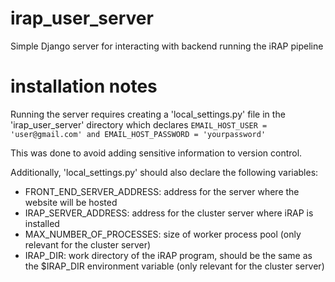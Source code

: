 # irap_user_server
Simple Django server for interacting with backend running the iRAP pipeline

# installation notes
Running the server requires creating a 'local_settings.py' file in the 'irap_user_server' directory which declares ``EMAIL_HOST_USER = 'user@gmail.com' and EMAIL_HOST_PASSWORD = 'yourpassword'``

This was done to avoid adding sensitive information to version control.


Additionally, 'local_settings.py' should also declare the following variables:
 - FRONT_END_SERVER_ADDRESS: address for the server where the website will be hosted
 - IRAP_SERVER_ADDRESS: address for the cluster server where iRAP is installed
 - MAX_NUMBER_OF_PROCESSES: size of worker process pool (only relevant for the cluster server)
 - IRAP_DIR: work directory of the iRAP program, should be the same as the $IRAP_DIR environment variable (only relevant for the cluster server)

